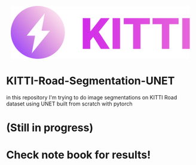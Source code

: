 <div style="text-align:center;margin-bottom:30px">
<p align="center"><img src="./assets/logo.svg" width="480"/></p>
</div>

# KITTI-Road-Segmentation-UNET

in this repository I'm trying to do image segmentations on KITTI Road dataset using UNET built from scratch with pytorch


# (Still in progress)
# Check note book for results!
